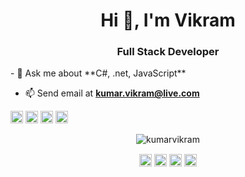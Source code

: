 <h1 align="center">Hi 👋, I'm Vikram</h1>
<h3 align="center">Full Stack Developer</h3>
- 💬 Ask me about **C#, .net, JavaScript**

- 📫 Send email at **kumar.vikram@live.com**

<p align="left"><img src=https://konpa.github.io/devicon/devicon.git/icons/bootstrap/bootstrap-plain.svg alt=bootstrap width="20" height="20"/> <img src=https://konpa.github.io/devicon/devicon.git/icons/csharp/csharp-original.svg alt=csharp width="20" height="20"/> <img src=https://konpa.github.io/devicon/devicon.git/icons/dot-net/dot-net-original-wordmark.svg alt=dotnet width="20" height="20"/> <img src=https://konpa.github.io/devicon/devicon.git/icons/javascript/javascript-original.svg alt=javascript width="20" height="20"/></p><p align="center"> <img src=https://github-readme-stats.vercel.app/api?username=kumarvikram&show_icons=true alt=kumarvikram /> </p>

<p align="center">
<a href=https://dev.to/kumarvikram target="blank"><img align="center" src=https://cdn.jsdelivr.net/npm/simple-icons@3.0.1/icons/dev-dot-to.svg alt="kumarvikram" height="20" width="20" /></a>
<a href=https://twitter.com/iamvikramkumar target="blank"><img align="center" src=https://cdn.jsdelivr.net/npm/simple-icons@3.0.1/icons/twitter.svg alt="iamvikramkumar" height="20" width="20" /></a>
<a href=https://linkedin.com/in/iamvikramkumar target="blank"><img align="center" src=https://cdn.jsdelivr.net/npm/simple-icons@3.0.1/icons/linkedin.svg alt="iamvikramkumar" height="20" width="20" /></a>
<a href=https://stackoverflow.com/users/679887/vikram-kumar target="blank"><img align="center" src=https://cdn.jsdelivr.net/npm/simple-icons@3.0.1/icons/stackoverflow.svg alt="users/679887/vikram-kumar" height="20" width="20" /></a>
</p>
